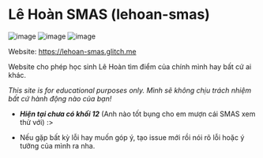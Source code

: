 # Lê Hoàn SMAS (lehoan-smas)

![image](https://user-images.githubusercontent.com/68330291/112575562-2030ca00-8e23-11eb-9781-7b6c4cf4a16d.png)
![image](https://user-images.githubusercontent.com/68330291/112575910-d1376480-8e23-11eb-8616-54139981533c.png)
![image](https://user-images.githubusercontent.com/68330291/112575997-fa57f500-8e23-11eb-8c23-68892f0779ff.png)

Website: https://lehoan-smas.glitch.me

Website cho phép học sinh Lê Hoàn tìm điểm của chính mình hay bất cứ ai khác.

_This site is for educational purposes only. Mình sẽ không chịu trách nhiệm bất cứ hành động nào của bạn!_

- _**Hiện tại chưa có khối 12**_ (Anh nào tốt bụng cho em mượn cái SMAS xem thử với) :>

- Nếu gặp bất kỳ lỗi hay muốn góp ý, tạo issue mới rồi nói rõ lỗi hoặc ý tưởng của mình ra nha.
